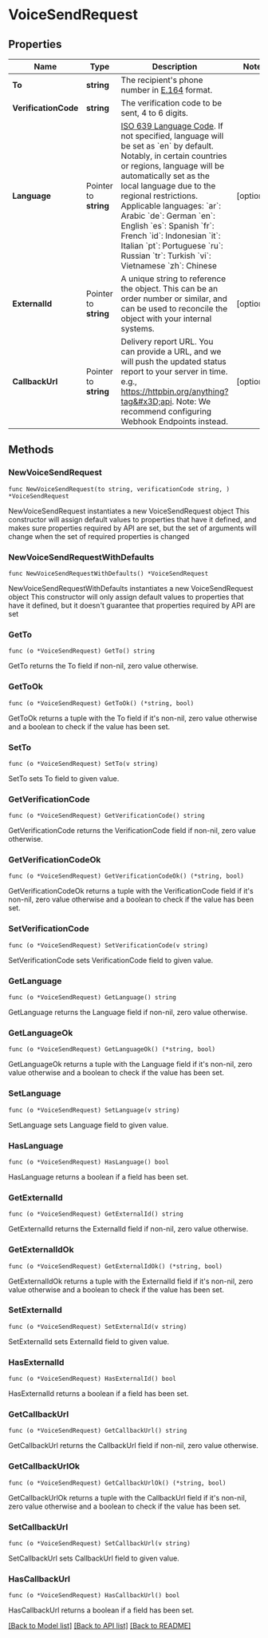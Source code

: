 # VoiceSendRequest

## Properties

Name | Type | Description | Notes
------------ | ------------- | ------------- | -------------
**To** | **string** | The recipient&#39;s phone number in [E.164](https://en.wikipedia.org/wiki/E.164) format. | 
**VerificationCode** | **string** | The verification code to be sent, 4 to 6 digits. | 
**Language** | Pointer to **string** | [ISO 639 Language Code](https://www.iso.org/iso-639-language-codes.html). If not specified, language will be set as &#x60;en&#x60; by default. Notably, in certain countries or regions, language will be automatically set as the local language due to the regional restrictions. Applicable languages: &#x60;ar&#x60;: Arabic &#x60;de&#x60;: German &#x60;en&#x60;: English &#x60;es&#x60;: Spanish &#x60;fr&#x60;: French &#x60;id&#x60;: Indonesian &#x60;it&#x60;: Italian &#x60;pt&#x60;: Portuguese &#x60;ru&#x60;: Russian &#x60;tr&#x60;: Turkish &#x60;vi&#x60;: Vietnamese &#x60;zh&#x60;: Chinese | [optional] 
**ExternalId** | Pointer to **string** | A unique string to reference the object. This can be an order number or similar, and can be used to reconcile the object with your internal systems. | [optional] 
**CallbackUrl** | Pointer to **string** | Delivery report URL. You can provide a URL, and we will push the updated status report to your server in time. e.g., https://httpbin.org/anything?tag&#x3D;api. Note: We recommend configuring Webhook Endpoints instead. | [optional] 

## Methods

### NewVoiceSendRequest

`func NewVoiceSendRequest(to string, verificationCode string, ) *VoiceSendRequest`

NewVoiceSendRequest instantiates a new VoiceSendRequest object
This constructor will assign default values to properties that have it defined,
and makes sure properties required by API are set, but the set of arguments
will change when the set of required properties is changed

### NewVoiceSendRequestWithDefaults

`func NewVoiceSendRequestWithDefaults() *VoiceSendRequest`

NewVoiceSendRequestWithDefaults instantiates a new VoiceSendRequest object
This constructor will only assign default values to properties that have it defined,
but it doesn't guarantee that properties required by API are set

### GetTo

`func (o *VoiceSendRequest) GetTo() string`

GetTo returns the To field if non-nil, zero value otherwise.

### GetToOk

`func (o *VoiceSendRequest) GetToOk() (*string, bool)`

GetToOk returns a tuple with the To field if it's non-nil, zero value otherwise
and a boolean to check if the value has been set.

### SetTo

`func (o *VoiceSendRequest) SetTo(v string)`

SetTo sets To field to given value.


### GetVerificationCode

`func (o *VoiceSendRequest) GetVerificationCode() string`

GetVerificationCode returns the VerificationCode field if non-nil, zero value otherwise.

### GetVerificationCodeOk

`func (o *VoiceSendRequest) GetVerificationCodeOk() (*string, bool)`

GetVerificationCodeOk returns a tuple with the VerificationCode field if it's non-nil, zero value otherwise
and a boolean to check if the value has been set.

### SetVerificationCode

`func (o *VoiceSendRequest) SetVerificationCode(v string)`

SetVerificationCode sets VerificationCode field to given value.


### GetLanguage

`func (o *VoiceSendRequest) GetLanguage() string`

GetLanguage returns the Language field if non-nil, zero value otherwise.

### GetLanguageOk

`func (o *VoiceSendRequest) GetLanguageOk() (*string, bool)`

GetLanguageOk returns a tuple with the Language field if it's non-nil, zero value otherwise
and a boolean to check if the value has been set.

### SetLanguage

`func (o *VoiceSendRequest) SetLanguage(v string)`

SetLanguage sets Language field to given value.

### HasLanguage

`func (o *VoiceSendRequest) HasLanguage() bool`

HasLanguage returns a boolean if a field has been set.

### GetExternalId

`func (o *VoiceSendRequest) GetExternalId() string`

GetExternalId returns the ExternalId field if non-nil, zero value otherwise.

### GetExternalIdOk

`func (o *VoiceSendRequest) GetExternalIdOk() (*string, bool)`

GetExternalIdOk returns a tuple with the ExternalId field if it's non-nil, zero value otherwise
and a boolean to check if the value has been set.

### SetExternalId

`func (o *VoiceSendRequest) SetExternalId(v string)`

SetExternalId sets ExternalId field to given value.

### HasExternalId

`func (o *VoiceSendRequest) HasExternalId() bool`

HasExternalId returns a boolean if a field has been set.

### GetCallbackUrl

`func (o *VoiceSendRequest) GetCallbackUrl() string`

GetCallbackUrl returns the CallbackUrl field if non-nil, zero value otherwise.

### GetCallbackUrlOk

`func (o *VoiceSendRequest) GetCallbackUrlOk() (*string, bool)`

GetCallbackUrlOk returns a tuple with the CallbackUrl field if it's non-nil, zero value otherwise
and a boolean to check if the value has been set.

### SetCallbackUrl

`func (o *VoiceSendRequest) SetCallbackUrl(v string)`

SetCallbackUrl sets CallbackUrl field to given value.

### HasCallbackUrl

`func (o *VoiceSendRequest) HasCallbackUrl() bool`

HasCallbackUrl returns a boolean if a field has been set.


[[Back to Model list]](../README.md#documentation-for-models) [[Back to API list]](../README.md#documentation-for-api-endpoints) [[Back to README]](../README.md)



